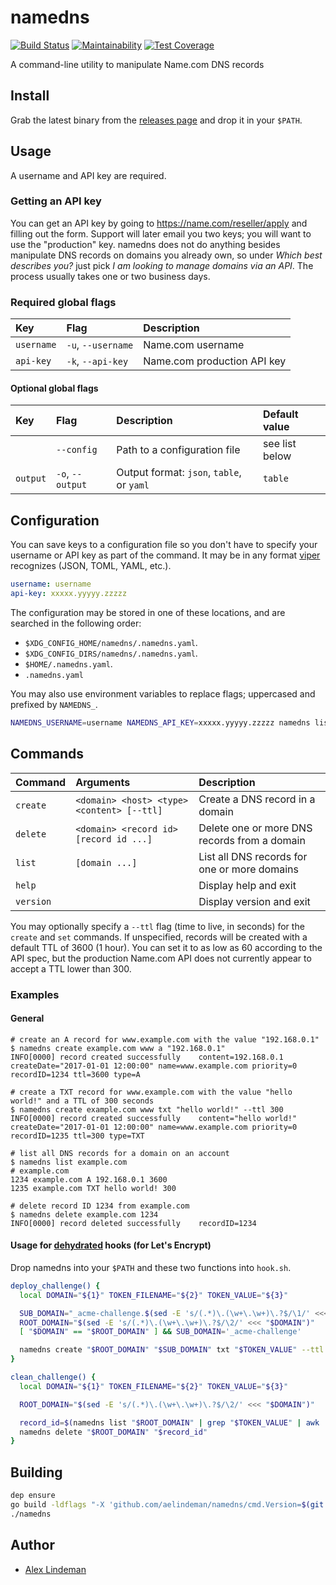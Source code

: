 # namedns

[![Build Status](https://travis-ci.org/aelindeman/namedns.svg?branch=master)](https://travis-ci.org/aelindeman/namedns)
[![Maintainability](https://api.codeclimate.com/v1/badges/02357c367b6f044ad810/maintainability)](https://codeclimate.com/github/aelindeman/namedns/maintainability)
[![Test Coverage](https://api.codeclimate.com/v1/badges/02357c367b6f044ad810/test_coverage)](https://codeclimate.com/github/aelindeman/namedns/test_coverage)

A command-line utility to manipulate Name.com DNS records

## Install

Grab the latest binary from the [releases page](https://github.com/aelindeman/namedns/releases/latest) and drop it in your `$PATH`.

## Usage

A username and API key are required.

### Getting an API key

You can get an API key by going to <https://name.com/reseller/apply> and filling out the form. Support will later email you two keys; you will want to use the "production" key. namedns does not do anything besides manipulate DNS records on domains you already own, so under *Which best describes you?* just pick *I am looking to manage domains via an API*. The process usually takes one or two business days.

### Required global flags

| Key        | Flag               | Description                 |
|:-----------|:-------------------|:----------------------------|
| `username` | `-u`, `--username` | Name.com username           |
| `api-key`  | `-k`, `--api-key`  | Name.com production API key |

#### Optional global flags

| Key      | Flag             | Description                               | Default value  |
|:---------|:-----------------|:------------------------------------------|:---------------|
|          | `--config`       | Path to a configuration file              | see list below |
| `output` | `-o`, `--output` | Output format: `json`, `table`, or `yaml` | `table`        |

## Configuration

You can save keys to a configuration file so you don't have to specify your username or API key as part of the command. It may be in any format [viper](https://github.com/spf13/viper) recognizes (JSON, TOML, YAML, etc.).

```yaml
username: username
api-key: xxxxx.yyyyy.zzzzz
```

The configuration may be stored in one of these locations, and are searched in the following order:

  - `$XDG_CONFIG_HOME/namedns/.namedns.yaml`.
  - `$XDG_CONFIG_DIRS/namedns/.namedns.yaml`.
  - `$HOME/.namedns.yaml`.
  - `.namedns.yaml`

You may also use environment variables to replace flags; uppercased and prefixed by `NAMEDNS_`.

```bash
NAMEDNS_USERNAME=username NAMEDNS_API_KEY=xxxxx.yyyyy.zzzzz namedns list example.com
```

## Commands

| Command   | Arguments                                  | Description                                  |
|:----------|:-------------------------------------------|:---------------------------------------------|
| `create`  | `<domain> <host> <type> <content> [--ttl]` | Create a DNS record in a domain              |
| `delete`  | `<domain> <record id> [record id ...]`     | Delete one or more DNS records from a domain |
| `list`    | `[domain ...]`                             | List all DNS records for one or more domains |
| `help`    |                                            | Display help and exit                        |
| `version` |                                            | Display version and exit                     |

You may optionally specify a `--ttl` flag (time to live, in seconds) for the `create` and `set` commands. If unspecified, records will be created with a default TTL of 3600 (1 hour). You can set it to as low as 60 according to the API spec, but the production Name.com API does not currently appear to accept a TTL lower than 300.

### Examples

#### General

    # create an A record for www.example.com with the value "192.168.0.1"
    $ namedns create example.com www a "192.168.0.1"
    INFO[0000] record created successfully    content=192.168.0.1 createDate="2017-01-01 12:00:00" name=www.example.com priority=0 recordID=1234 ttl=3600 type=A

    # create a TXT record for www.example.com with the value "hello world!" and a TTL of 300 seconds
    $ namedns create example.com www txt "hello world!" --ttl 300
    INFO[0000] record created successfully    content="hello world!" createDate="2017-01-01 12:00:00" name=www.example.com priority=0 recordID=1235 ttl=300 type=TXT

    # list all DNS records for a domain on an account
    $ namedns list example.com
    # example.com
    1234 example.com A 192.168.0.1 3600
    1235 example.com TXT hello world! 300

    # delete record ID 1234 from example.com
    $ namedns delete example.com 1234
    INFO[0000] record deleted successfully    recordID=1234

#### Usage for [dehydrated] hooks (for Let's Encrypt)

Drop namedns into your `$PATH` and these two functions into `hook.sh`.

```bash
deploy_challenge() {
  local DOMAIN="${1}" TOKEN_FILENAME="${2}" TOKEN_VALUE="${3}"

  SUB_DOMAIN="_acme-challenge.$(sed -E 's/(.*)\.(\w+\.\w+)\.?$/\1/' <<< "$DOMAIN")"
  ROOT_DOMAIN="$(sed -E 's/(.*)\.(\w+\.\w+)\.?$/\2/' <<< "$DOMAIN")"
  [ "$DOMAIN" == "$ROOT_DOMAIN" ] && SUB_DOMAIN='_acme-challenge'

  namedns create "$ROOT_DOMAIN" "$SUB_DOMAIN" txt "$TOKEN_VALUE" --ttl 300 && sleep 90
}

clean_challenge() {
  local DOMAIN="${1}" TOKEN_FILENAME="${2}" TOKEN_VALUE="${3}"

  ROOT_DOMAIN="$(sed -E 's/(.*)\.(\w+\.\w+)\.?$/\2/' <<< "$DOMAIN")"

  record_id=$(namedns list "$ROOT_DOMAIN" | grep "$TOKEN_VALUE" | awk '{print $1}')
  namedns delete "$ROOT_DOMAIN" "$record_id"
}
```

## Building

```bash
dep ensure
go build -ldflags "-X 'github.com/aelindeman/namedns/cmd.Version=$(git describe --tags --candidates=1 --dirty --abbrev=40)'"
./namedns
```

## Author

  - [Alex Lindeman][aelindeman]

[aelindeman]: https://github.com/aelindeman
[dehydrated]: https://github.com/lukas2511/dehydrated

